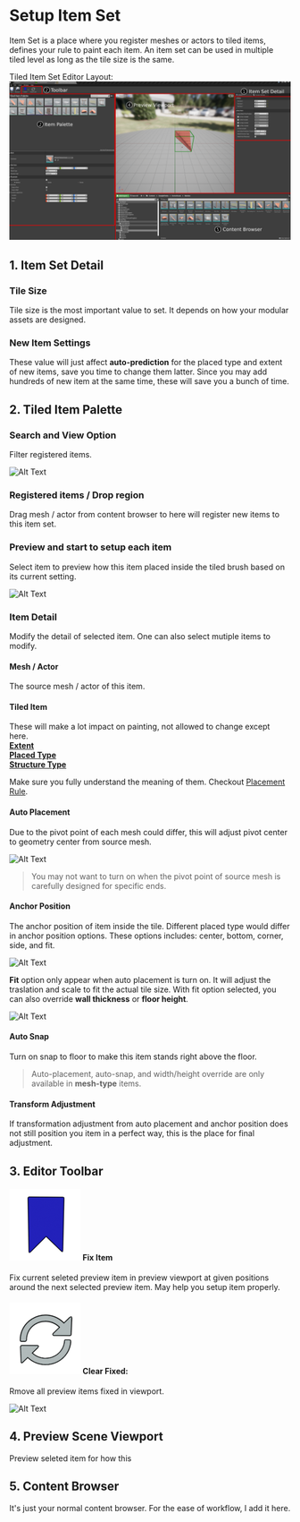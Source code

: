 
# Setup Item Set

Item Set is a place where you register meshes or actors to tiled items, defines your rule to paint each item.
An item set can be used in multiple tiled level as long as the tile size is the same.


Tiled Item Set Editor Layout:
![Tiled Item Set Editor](../_media/ItemSet.png ':size=800')
## 1. Item Set Detail

### Tile Size
Tile size is the most important value to set. It depends on how your modular assets are designed.

### New Item Settings

These value will just affect **auto-prediction** for the placed type and extent of new items, save you time to change them latter.
Since you may add hundreds of new item at the same time, these will save you a bunch of time.


## 2. Tiled Item Palette

### Search and View Option

Filter registered items.

![Alt Text](https://media.giphy.com/media/vFKqnCdLPNOKc/giphy.gif)

### Registered items / Drop region

Drag mesh / actor from content browser to here will register new items to this item set. 

### Preview and start to setup each item

Select item to preview how this item placed inside the tiled brush based on its current setting.  

![Alt Text](https://media.giphy.com/media/vFKqnCdLPNOKc/giphy.gif)

### Item Detail

Modify the detail of selected item.  One can also select mutiple items to modify.

#### Mesh / Actor

The source mesh / actor of this item.

#### Tiled Item

These will make a lot impact on painting, not allowed to change except here.  
[**Extent**](/Glossary?id=tile-extent)  
[**Placed Type**](Glossary?id=placed-type)  
[**Structure Type**](Glossary?id=structure-type)  

Make sure you fully understand the meaning of them. Checkout [Placement Rule](/Guide/PlacementRule). 

#### Auto Placement
Due to the pivot point of each mesh could differ, this will adjust pivot center to geometry center from source mesh.

![Alt Text](https://media.giphy.com/media/vFKqnCdLPNOKc/giphy.gif)

> You may not want to turn on when the pivot point of source mesh is carefully designed for specific ends. 

#### Anchor Position

The anchor position of item inside the tile. Different placed type would differ in anchor position options.
These options includes: center, bottom, corner, side, and fit.

![Alt Text](https://media.giphy.com/media/vFKqnCdLPNOKc/giphy.gif)

**Fit** option only appear when auto placement is turn on. It will adjust the traslation and scale to fit the actual tile size.
With fit option selected, you can also override **wall thickness** or **floor height**.

![Alt Text](https://media.giphy.com/media/vFKqnCdLPNOKc/giphy.gif)

#### Auto Snap
 
Turn on snap to floor to make this item stands right above the floor. 

> Auto-placement, auto-snap, and width/height override are only available in **mesh-type** items.

#### Transform Adjustment

If transformation adjustment from auto placement and anchor position does not still position you item in a perfect way, this is the place for final adjustment.


## 3. Editor Toolbar
#### ![icon](../_media/icons/FixItem_128x.png ':size=32 :no-zoom' ) Fix Item

Fix current seleted preview item in preview viewport at given positions around the next selected preview item. May help you setup item properly.

#### ![icon](../_media/icons/UpdateLevels_128x.png ':size=32 :no-zoom') Clear Fixed:

Rmove all preview items fixed in viewport.

![Alt Text](https://media.giphy.com/media/vFKqnCdLPNOKc/giphy.gif)

## 4. Preview Scene Viewport

Preview seleted item for how this 

## 5. Content Browser

It's just your normal content browser. For the ease of workflow, I add it here.
